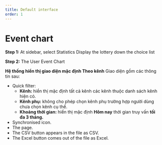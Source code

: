 ```yaml
---
title: Default interface
order: 1
---
```


# Event chart
**Step 1:** At sidebar, select Statistics Display the lottery down the choice list

**Step 2:** The User Event Chart

**Hệ thống hiển thị giao diện mặc định Theo kênh** Giao diện gồm các thông tin sau:
* Quick filter:
    * **Kênh:** hiển thị mặc định tất cả kênh các kênh thuộc danh sách kênh hiện có.
    * **Kênh phụ:** không cho phép chọn kênh phụ trường hợp người dùng chưa chọn kênh cụ thể.
    * **Khoảng thời gian:** hiển thị mặc định **Hôm nay** thời gian truy vấn **tối đa 3 tháng.**
* Synchronised icon.
* The page.
* The CSV button appears in the file as CSV.
* The Excel button comes out of the file as Excel.
